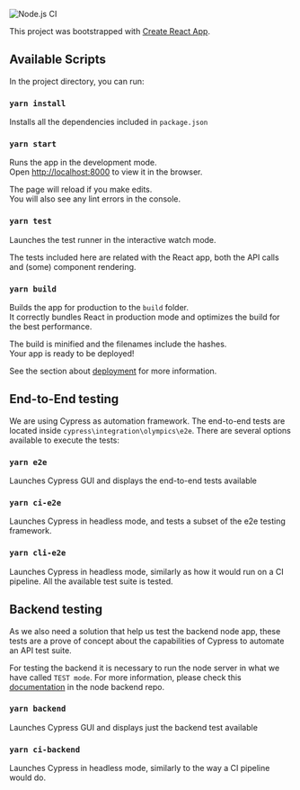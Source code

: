 ![Node.js CI](https://github.com/caragpe/athletes-react/workflows/Node.js%20CI/badge.svg?branch=master)

This project was bootstrapped with [Create React App](https://github.com/facebook/create-react-app).

## Available Scripts

In the project directory, you can run:

### `yarn install`

Installs all the dependencies included in `package.json`

### `yarn start`

Runs the app in the development mode.<br />
Open [http://localhost:8000](http://localhost:8000) to view it in the browser.

The page will reload if you make edits.<br />
You will also see any lint errors in the console.

### `yarn test`

Launches the test runner in the interactive watch mode.<br />

The tests included here are related with the React app, both the API calls and (some) component rendering.

### `yarn build`

Builds the app for production to the `build` folder.<br />
It correctly bundles React in production mode and optimizes the build for the best performance.

The build is minified and the filenames include the hashes.<br />
Your app is ready to be deployed!

See the section about [deployment](https://facebook.github.io/create-react-app/docs/deployment) for more information.

## End-to-End testing

We are using Cypress as automation framework. The end-to-end tests are located inside `cypress\integration\olympics\e2e`. There are several options available to execute the tests:

### `yarn e2e`

Launches Cypress GUI and displays the end-to-end tests available

### `yarn ci-e2e`

Launches Cypress in headless mode, and tests a subset of the e2e testing framework.

### `yarn cli-e2e`

Launches Cypress in headless mode, similarly as how it would run on a CI pipeline. All the available test suite is tested.

## Backend testing

As we also need a solution that help us test the backend node app, these tests are a prove of concept about the capabilities of Cypress to automate an API test suite.

For testing the backend it is necessary to run the node server in what we have called `TEST mode`. For more information, please check this [documentation](https://github.com/caragpe/athletes-node/blob/master/readme.md#running-the-application-in-test-mode) in the node backend repo.

### `yarn backend`

Launches Cypress GUI and displays just the backend test available

### `yarn ci-backend`

Launches Cypress in headless mode, similarly to the way a CI pipeline would do.